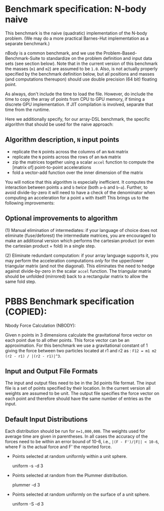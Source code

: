 

Benchmark specification: N-body naive
=====================================

This benchmark is the naive (quadratic) implementation of the N-body
problem.  (We may do a more practical Barnes-Hut implementation as a
separate benchmark.)

nBody is a common benchmark, and we use the Problem-Based-Benchmark-Suite to
standardize on the problem definition and input data sets (see section below).
Note that in the current version of this benchmark the masses (`m1` and `m2`)
are assumed to be `1.0`.  Also, is not actually properly specified by the
benchmark definition below, but all positions and masses (and computations
thereupon) should use double precision (64 bit) floating point.

As always, don't include the time to load the file.  However, do include the
time to copy the array of points from CPU to GPU memory, if timing a discrete
GPU implementation. If JIT compilation is involved, separate that time from the
runtime.

Here we additionally specify, for our array-DSL benchmark, the
specific algorithm that should be used for the naive approach:

Algorithm description, `N` input points
---------------------------------------

 * replicate the `N` points across the columns of an `NxN` matrix
 * replicate the `N` points across the rows of an `NxN` matrix  
 * zip the matrices together using a scalar `accel` function to
   compute the [matrix of] point-to-point accelerations
 * fold a vector-add function over the inner dimension of the matrix

You will notice that this algorithm is especially inefficient.  It computes the
interaction between points `a` and `b` *twice* (both `a~b` and `b~a`).  Further,
to avoid divide-by-zero it will need to have a check of the denominator when
computing an acceleration for a point `a` with itself!  This brings us to the
following improvements:

Optional improvements to algorithm
----------------------------------

 (1) Manual elimination of intermediates: if your language of choice does not
   eliminate (fuse/deforest) the intermediate matrices, you are encouraged to
   make an additional version which performs the cartesian product (or even the
   cartesian product + fold) in a single step.
   
 (2) Eliminate redundant computation: if your array language supports it, you may
   perform the acceleration computations *only* for the upper/lower triangular
   matrix (and not the diagonal).  This eliminates the need to hedge against
   divide-by-zero in the scalar `accel` function.  The triangular matrix should
   be unfolded (mirrored) back to a rectangular matrix to allow the same fold
   step. 

PBBS Benchmark specification (COPIED): 
======================================
 
 Nbody Force Calculation (NBODY):

Given n points in 3 dimensions calculate the gravitational force
vector on each point due to all other points. This force vector can be
an approximation. For this benchmark we use a gravitational constant
of 1 giving the force between two particles located at r1 and r2 as :
`F12 = m1 m2 (r2 - r1) / |(r2 - r1)|^3`.  

Input and Output File Formats
-----------------------------

The input and output files need to be in the 3d points file
format. The input file is a set of points specified by their
location. In the current version all weights are assumed to be
unit. The output file specifies the force vector on each point and
therefore should have the same number of entries as the input.

Default Input Distributions
-----------------------------

Each distribution should be run for `n=1,000,000`. The weights used for
average time are given in parentheses. In all cases the accuracy of
the forces need to be within an error bound of 10-6, i.e.,
  `|(F - F')/|F|| < 10-6`, 
where F is the actual force and F' the reported force.

 * Points selected at random uniformly within a unit sphere.
 
    uniform -s -d 3 <n> <filename>

 * Points selected at random from the Plummer distribution.
 
    plummer -d 3 <n> <filename>
    
 * Points selected at random uniformly on the surface of a unit sphere.
 
    uniform -S -d 3 <n> <filename>

